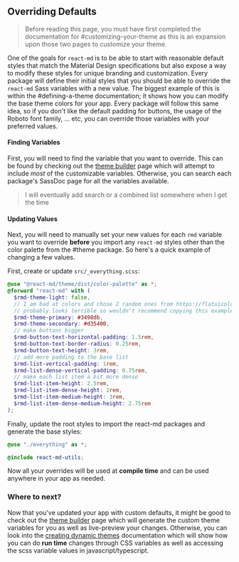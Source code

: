## Overriding Defaults

> Before reading this page, you must have first completed the documentation for
> #customizing-your-theme as this is an expansion upon those two pages to
> customize your theme.

One of the goals for `react-md` is to be able to start with reasonable default
styles that match the Material Design specifications but also expose a way to
modify these styles for unique branding and customization. Every package will
define their initial styles that you should be able to override the `react-md`
Sass variables with a new value. The biggest example of this is within the
#defining-a-theme documentation; it shows how you can modify the base theme
colors for your app. Every package will follow this same idea, so if you don't
like the default padding for buttons, the usage of the Roboto font family, ...
etc, you can override those variables with your preferred values.

#### Finding Variables

First, you will need to find the variable that you want to override. This can be
found by checking out the [theme builder] page which will attempt to include
_most_ of the customizable variables. Otherwise, you can search each package's
SassDoc page for all the variables available.

> I will eventually add search or a combined list somewhere when I get the time

#### Updating Values

Next, you will need to manually set your new values for each `rmd` variable you
want to override **before** you import any `react-md` styles other than the
color palette from the #theme package. So here's a quick example of changing a
few values.

First, create or update `src/_everything.scss`:

```scss
@use "@react-md/theme/dist/color-palette" as *;
@forward "react-md" with (
  $rmd-theme-light: false,
  // I am bad at colors and chose 2 random ones from https://flatuicolors.com/palette/defo
  // probably looks terrible so wouldn't recommend copying this example
  $rmd-theme-primary: #3498db,
  $rmd-theme-secondary: #d35400,
  // make buttons bigger
  $rmd-button-text-horizontal-padding: 1.5rem,
  $rmd-button-text-border-radius: 0.25rem,
  $rmd-button-text-height: 3rem,
  // add more padding to the base list
  $rmd-list-vertical-padding: 1rem,
  $rmd-list-dense-vertical-padding: 0.75rem,
  // make each list item a bit more dense
  $rmd-list-item-height: 2.5rem,
  $rmd-list-item-dense-height: 2rem,
  $rmd-list-item-medium-height: 3rem,
  $rmd-list-item-dense-medium-height: 2.75rem
);
```

Finally, update the root styles to import the react-md packages and generate the
base styles:

```scss
@use "./everything" as *;

@include react-md-utils;
```

Now all your overrides will be used at **compile time** and can be used anywhere
in your app as needed.

### Where to next?

Now that you've updated your app with custom defaults, it might be good to check
out the [theme builder] page which will generate the custom theme variables for
you as well as live-preview your changes. Otherwise, you can look into the
[creating dynamic themes] documentation which will show how you can do **run
time** changes through CSS variables as well as accessing the scss variable
values in javascript/typescript.

[theme builder]: /colors-and-theming/theme-builder
[creating dynamic themes]: /colors-and-theming/creating-dynamic-themes
